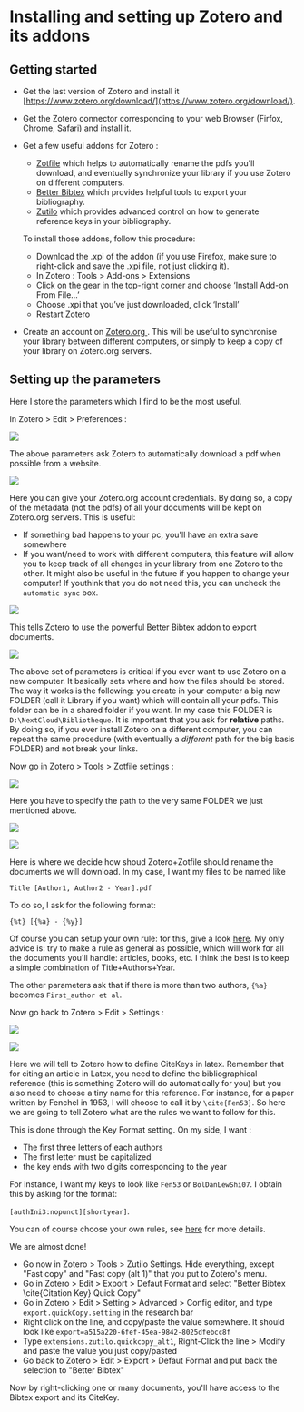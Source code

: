 # Installing and setting up Zotero and its addons

## Getting started

- Get the last version of Zotero and install it [https://www.zotero.org/download/](https://www.zotero.org/download/).
- Get the Zotero connector corresponding to your web Browser (Firfox, Chrome, Safari) and install it.
- Get a few useful addons for Zotero :
  - [Zotfile](http://zotfile.com/) which helps to automatically rename the pdfs you'll download, and eventually synchronize your library if you use Zotero on different computers.
  - [Better Bibtex](https://retorque.re/zotero-better-bibtex/installation/) which provides helpful tools to export your bibliography.
  - [Zutilo](https://github.com/wshanks/Zutilo/releases) which provides advanced control on how to generate reference keys in your bibliography.

  To install those addons, follow this procedure:
  - Download the .xpi of the addon (if you use Firefox, make sure to right-click and save the .xpi file, not just clicking it).
  - In Zotero : Tools > Add-ons > Extensions
  - Click on the gear in the top-right corner and choose ‘Install Add-on From File…’
  - Choose .xpi that you’ve just downloaded, click ‘Install’
  - Restart Zotero

- Create an account on [Zotero.org ](https://www.zotero.org/user/login/). This will be useful to synchronise your library between different computers, or simply to keep a copy of your library on Zotero.org servers.


## Setting up the parameters

Here I store the parameters which I find to be the most useful. 

In Zotero > Edit > Preferences : 

![](images/z_pref1.png) 

The above parameters ask Zotero to automatically download a pdf when possible from a website.

![](images/z_pref2.png) 

Here you can give your Zotero.org account credentials. By doing so, a copy of the metadata (not the pdfs) of all your documents will be kept on Zotero.org servers. This is useful:
- If something bad happens to your pc, you'll have an extra save somewhere
- If you want/need to work with different computers, this feature will allow you to keep track of all changes in your library from one Zotero to the other. It might also be useful in the future if you happen to change your computer! If youthink that you do not need this, you can uncheck the `automatic sync` box.

![](images/z_pref3.png) 

This tells Zotero to use the powerful Better Bibtex addon to export documents.

![](images/z_pref4.png) 

The above set of parameters is critical if you ever want to use Zotero on a new computer. 
It basically sets where and how the files should be stored.
The way it works is the following: you create in your computer a big new FOLDER (call it Library if you want) which will contain all your pdfs. This folder can be in a shared folder if you want. In my case this FOLDER is `D:\NextCloud\Bibliotheque`.
It is important that you ask for **relative** paths. By doing so, if you ever install Zotero on a different computer, you can repeat the same procedure (with eventually a *different* path for the big basis FOLDER) and not break your links.

Now go in Zotero > Tools > Zotfile settings :

![](images/z_pref5.png) 

Here you have to specify the path to the very same FOLDER we just mentioned above.

![](images/z_pref6.png) 


![](images/z_pref7.png)

Here is where we decide how shoud Zotero+Zotfile should rename the documents we will download.
In my case, I want my files to be named like

`Title [Author1, Author2 - Year].pdf`

To do so, I ask for the following format:

`{%t} [{%a} - {%y}]`

Of course you can setup your own rule: for this, give a look [here](http://zotfile.com/index.html#renaming-rules). 
My only advice is: try to make a rule as general as possible, which will work for all the documents you'll handle: articles, books, etc. I think the best is to keep a simple combination of Title+Authors+Year.

The other parameters ask that if there is more than two authors, `{%a}` becomes `First_author et al`.

Now go back to Zotero > Edit > Settings :

![](images/z_pref8.png) 

![](images/z_pref9.png) 

Here we will tell to Zotero how to define CiteKeys in latex. Remember that for citing an article in Latex, you need to define the bibliographical reference (this is something Zotero will do automatically for you) but you also need to choose a tiny name for this reference. For instance, for a paper written by Fenchel in 1953, I will choose to call it by `\cite{Fen53}`. So here we are going to tell Zotero what are the rules we want to follow for this.

This is done through the Key Format setting.
On my side, I want :
- The first three letters of each authors
- The first letter must be capitalized
- the key ends with two digits corresponding to the year

For instance, I want my keys to look like `Fen53` or `BolDanLewShi07`.
I obtain this by asking for the format:

`[authIni3:nopunct][shortyear]`.

You can of course choose your own rules, see [here](https://retorque.re/zotero-better-bibtex/citing/#configurable-citekey-generator) for more details.

We are almost done!

- Go now in Zotero > Tools > Zutilo Settings. 
Hide everything, except "Fast copy" and "Fast copy (alt 1)" that you put to Zotero's menu.
- Go in Zotero > Edit > Export > Defaut Format and select "Better Bibtex \cite{Citation Key} Quick Copy"
- Go in Zotero > Edit > Setting > Advanced > Config editor, and type `export.quickCopy.setting` in the research bar
- Right click on the line, and copy/paste the value somewhere. It should look like `export=a515a220-6fef-45ea-9842-8025dfebcc8f`
- Type `extensions.zutilo.quickcopy_alt1`, Right-Click the line > Modify and paste the value you just copy/pasted
- Go back to Zotero > Edit > Export > Defaut Format and put back the selection to "Better Bibtex"

Now by right-clicking one or many documents, you'll have access to the Bibtex export and its CiteKey.










